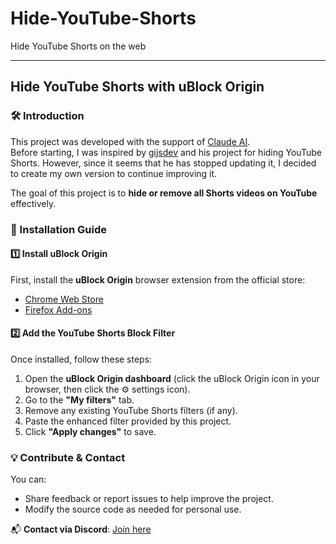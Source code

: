 # Hide-YouTube-Shorts
Hide YouTube Shorts on the web

---

## Hide YouTube Shorts with uBlock Origin  

### 🛠 Introduction  
This project was developed with the support of [Claude AI](https://claude.ai/).  
Before starting, I was inspired by [gijsdev](https://github.com/gijsdev) and his project for hiding YouTube Shorts. However, since it seems that he has stopped updating it, I decided to create my own version to continue improving it.  

The goal of this project is to **hide or remove all Shorts videos on YouTube** effectively.  

### 📌 Installation Guide  

#### 1️⃣ Install uBlock Origin  
First, install the **uBlock Origin** browser extension from the official store:  
- [Chrome Web Store](https://chrome.google.com/webstore/detail/ublock-origin/)  
- [Firefox Add-ons](https://addons.mozilla.org/en-US/firefox/addon/ublock-origin/)  

#### 2️⃣ Add the YouTube Shorts Block Filter  
Once installed, follow these steps:  

1. Open the **uBlock Origin dashboard** (click the uBlock Origin icon in your browser, then click the ⚙️ settings icon).  
2. Go to the **"My filters"** tab.  
3. Remove any existing YouTube Shorts filters (if any).  
4. Paste the enhanced filter provided by this project.  
5. Click **"Apply changes"** to save.  

### 💡 Contribute & Contact  
You can:  
- Share feedback or report issues to help improve the project.  
- Modify the source code as needed for personal use.  

📬 **Contact via Discord**: [Join here](https://discord.gg/auFWQS3d)  
